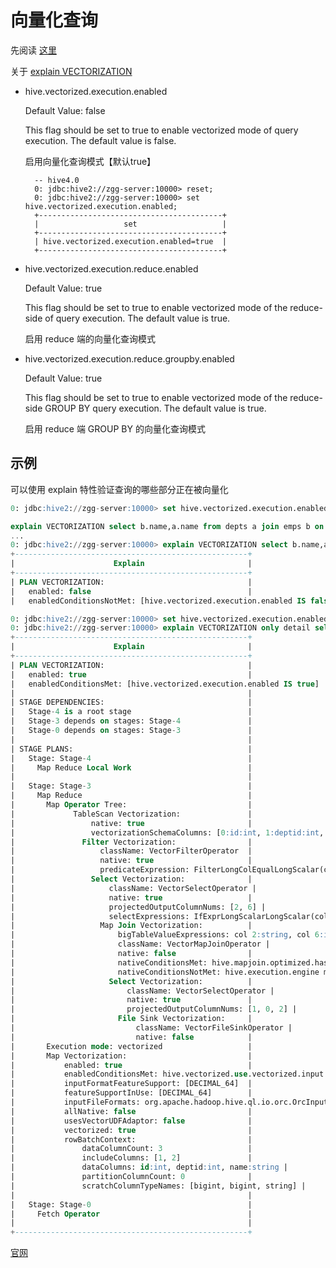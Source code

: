 # 向量化查询

先阅读 [这里](https://github.com/ZGG2016/hive/blob/master/%E5%AE%98%E6%96%B9%E6%96%87%E6%A1%A3%E8%AF%91%E6%96%87/Resources%20for%20Contributors/Hive%20Design%20Docs/Vectorized%20Query%20Execution.md)

关于 [explain VECTORIZATION](https://github.com/ZGG2016/hive/blob/master/%E5%AE%98%E6%96%B9%E6%96%87%E6%A1%A3%E8%AF%91%E6%96%87/User%20Documentation/Hive%20SQL%20Language%20Manual/explain%20plan.md#17the-vectorization-clause)

- hive.vectorized.execution.enabled

	Default Value: false

	This flag should be set to true to enable vectorized mode of query execution.  The default value is false.

	启用向量化查询模式【默认true】

		-- hive4.0
		0: jdbc:hive2://zgg-server:10000> reset;
		0: jdbc:hive2://zgg-server:10000> set hive.vectorized.execution.enabled;
		+-----------------------------------------+
		|                   set                   |
		+-----------------------------------------+
		| hive.vectorized.execution.enabled=true  |
		+-----------------------------------------+

- hive.vectorized.execution.reduce.enabled

	Default Value: true

	This flag should be set to true to enable vectorized mode of the reduce-side of query execution. The default value is true.

	启用 reduce 端的向量化查询模式

- hive.vectorized.execution.reduce.groupby.enabled

	Default Value: true

	This flag should be set to true to enable vectorized mode of the reduce-side GROUP BY query execution.  The default value is true.

	启用 reduce 端 GROUP BY 的向量化查询模式


## 示例

可以使用 explain 特性验证查询的哪些部分正在被向量化

```sql
0: jdbc:hive2://zgg-server:10000> set hive.vectorized.execution.enabled=false;

explain VECTORIZATION select b.name,a.name from depts a join emps b on a.id=b.deptid; 
...
0: jdbc:hive2://zgg-server:10000> explain VECTORIZATION select b.name,a.name from depts a join emps b on a.id=b.deptid; 
+----------------------------------------------------+
|                      Explain                       |
+----------------------------------------------------+
| PLAN VECTORIZATION:                                |
|   enabled: false                                   |
|   enabledConditionsNotMet: [hive.vectorized.execution.enabled IS false] |
```

```sql
0: jdbc:hive2://zgg-server:10000> set hive.vectorized.execution.enabled=true;
0: jdbc:hive2://zgg-server:10000> explain VECTORIZATION only detail select b.name,a.name,if(name=="aa",1,0) c from depts a join emps b on a.id=b.deptid where a.id=1; 
+----------------------------------------------------+
|                      Explain                       |
+----------------------------------------------------+
| PLAN VECTORIZATION:                                |
|   enabled: true                                    |
|   enabledConditionsMet: [hive.vectorized.execution.enabled IS true] |
|                                                    |
| STAGE DEPENDENCIES:                                |
|   Stage-4 is a root stage                          |
|   Stage-3 depends on stages: Stage-4               |
|   Stage-0 depends on stages: Stage-3               |
|                                                    |
| STAGE PLANS:                                       |
|   Stage: Stage-4                                   |
|     Map Reduce Local Work                          |
|                                                    |
|   Stage: Stage-3                                   |
|     Map Reduce                                     |
|       Map Operator Tree:                           |
|             TableScan Vectorization:               |
|                 native: true                       |
|                 vectorizationSchemaColumns: [0:id:int, 1:deptid:int, 2:name:string, 3:ROW__ID:struct<writeid:bigint,bucketid:int,rowid:bigint>, 4:ROW__IS__DELETED:boolean] |
|               Filter Vectorization:                |
|                   className: VectorFilterOperator  |
|                   native: true                     |
|                   predicateExpression: FilterLongColEqualLongScalar(col 1:int, val 1) |
|                 Select Vectorization:              |
|                     className: VectorSelectOperator |
|                     native: true                   |
|                     projectedOutputColumnNums: [2, 6] |
|                     selectExpressions: IfExprLongScalarLongScalar(col 5:boolean, val 1, val 0)(children: StringGroupColEqualStringScalar(col 2:string, val aa) -> 5:boolean) -> 6:int |
|                   Map Join Vectorization:          |
|                       bigTableValueExpressions: col 2:string, col 6:int |
|                       className: VectorMapJoinOperator |
|                       native: false                |
|                       nativeConditionsMet: hive.mapjoin.optimized.hashtable IS true, hive.vectorized.execution.mapjoin.native.enabled IS true, One MapJoin Condition IS true, No nullsafe IS true, Small table vectorizes IS true, Optimized Table and Supports Key Types IS true |
|                       nativeConditionsNotMet: hive.execution.engine mr IN [tez] IS false |
|                     Select Vectorization:          |
|                         className: VectorSelectOperator |
|                         native: true               |
|                         projectedOutputColumnNums: [1, 0, 2] |
|                       File Sink Vectorization:     |
|                           className: VectorFileSinkOperator |
|                           native: false            |
|       Execution mode: vectorized                   |
|       Map Vectorization:                           |
|           enabled: true                            |
|           enabledConditionsMet: hive.vectorized.use.vectorized.input.format IS true |
|           inputFormatFeatureSupport: [DECIMAL_64]  |
|           featureSupportInUse: [DECIMAL_64]        |
|           inputFileFormats: org.apache.hadoop.hive.ql.io.orc.OrcInputFormat |
|           allNative: false                         |
|           usesVectorUDFAdaptor: false              |
|           vectorized: true                         |
|           rowBatchContext:                         |
|               dataColumnCount: 3                   |
|               includeColumns: [1, 2]               |
|               dataColumns: id:int, deptid:int, name:string |
|               partitionColumnCount: 0              |
|               scratchColumnTypeNames: [bigint, bigint, string] |
|                                                    |
|   Stage: Stage-0                                   |
|     Fetch Operator                                 |
|                                                    |
+----------------------------------------------------+
```

[官网](https://cwiki.apache.org/confluence/display/Hive/Vectorized+Query+Execution)